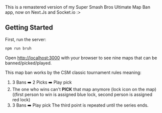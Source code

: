 This is a remastered version of my Super Smash Bros Ultimate Map Ban app, now on Next.Js and Socket.io :>

## Getting Started

First, run the server:

```bash
npm run bruh
```

Open [http://localhost:3000](http://localhost:3000) with your browser to see nine maps that can be banned/picked/played.

This map ban works by the CSM classic tournament rules meaning:
1. 3 Bans ➡️ 2 Picks ➡️ Play pick
2. The one who wins can't **PICK** that map anymore (lock icon on the map) ((first person to win is assigned blue lock, second person is assigned red lock)
3. 3 Bans ➡️ Play pick
The third point is repeated until the series ends.
